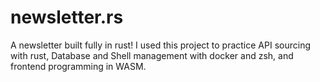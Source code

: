 # newsletter.rs
A newsletter built fully in rust! I used this project to practice API sourcing with rust, Database and Shell management with docker and zsh, and frontend programming in WASM.

